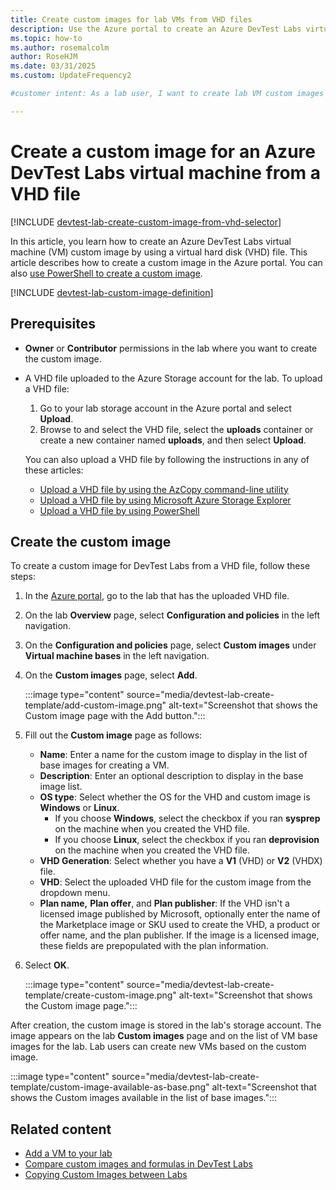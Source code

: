 ```yaml
---
title: Create custom images for lab VMs from VHD files
description: Use the Azure portal to create an Azure DevTest Labs virtual machine (VM) custom image from a virtual hard disk (VHD) file.
ms.topic: how-to
ms.author: rosemalcolm
author: RoseHJM
ms.date: 03/31/2025
ms.custom: UpdateFrequency2

#customer intent: As a lab user, I want to create lab VM custom images by using VHD files, so I can provide a variety of images to lab users for creating VMs.

---
```


# Create a custom image for an Azure DevTest Labs virtual machine from a VHD file

[!INCLUDE [devtest-lab-create-custom-image-from-vhd-selector](../../includes/devtest-lab-create-custom-image-from-vhd-selector.md)]

In this article, you learn how to create an Azure DevTest Labs virtual machine (VM) custom image by using a virtual hard disk (VHD) file. This article describes how to create a custom image in the Azure portal. You can also [use PowerShell to create a custom image](devtest-lab-create-custom-image-from-vhd-using-powershell.md).

[!INCLUDE [devtest-lab-custom-image-definition](../../includes/devtest-lab-custom-image-definition.md)]

## Prerequisites

- **Owner** or **Contributor** permissions in the lab where you want to create the custom image.
- A VHD file uploaded to the Azure Storage account for the lab. To upload a VHD file:

  1. Go to your lab storage account in the Azure portal and select **Upload**.
  1. Browse to and select the VHD file, select the **uploads** container or create a new container named **uploads**, and then select **Upload**.

  You can also upload a VHD file by following the instructions in any of these articles:

  - [Upload a VHD file by using the AzCopy command-line utility](devtest-lab-upload-vhd-using-azcopy.md)
  - [Upload a VHD file by using Microsoft Azure Storage Explorer](devtest-lab-upload-vhd-using-storage-explorer.md)
  - [Upload a VHD file by using PowerShell](devtest-lab-upload-vhd-using-powershell.md)

## Create the custom image

To create a custom image for DevTest Labs from a VHD file, follow these steps:

1. In the [Azure portal](https://go.microsoft.com/fwlink/p/?LinkID=525040), go to the lab that has the uploaded VHD file.
1. On the lab **Overview** page, select **Configuration and policies** in the left navigation.
1. On the **Configuration and policies** page, select **Custom images** under **Virtual machine bases** in the left navigation.
1. On the **Custom images** page, select **Add**.

   :::image type="content" source="media/devtest-lab-create-template/add-custom-image.png" alt-text="Screenshot that shows the Custom image page with the Add button.":::

1. Fill out the **Custom image** page as follows:

   - **Name**: Enter a name for the custom image to display in the list of base images for creating a VM.
   - **Description**: Enter an optional description to display in the base image list.
   - **OS type**: Select whether the OS for the VHD and custom image is **Windows** or **Linux**.
     - If you choose **Windows**, select the checkbox if you ran **sysprep** on the machine when you created the VHD file.
     - If you choose **Linux**, select the checkbox if you ran **deprovision** on the machine when you created the VHD file.
   - **VHD Generation**: Select whether you have a **V1** (VHD) or **V2** (VHDX) file.
   - **VHD**: Select the uploaded VHD file for the custom image from the dropdown menu.
   - **Plan name,** **Plan offer**, and **Plan publisher**: If the VHD isn't a licensed image published by Microsoft, optionally enter the name of the Marketplace image or SKU used to create the VHD, a product or offer name, and the plan publisher. If the image is a licensed image, these fields are prepopulated with the plan information.

1. Select **OK**.

   :::image type="content" source="media/devtest-lab-create-template/create-custom-image.png" alt-text="Screenshot that shows the Custom image page.":::

After creation, the custom image is stored in the lab's storage account. The image appears on the lab **Custom images** page and on the list of VM base images for the lab. Lab users can create new VMs based on the custom image.

:::image type="content" source="media/devtest-lab-create-template/custom-image-available-as-base.png" alt-text="Screenshot that shows the Custom images available in the list of base images.":::

## Related content

- [Add a VM to your lab](devtest-lab-add-vm.md)
- [Compare custom images and formulas in DevTest Labs](devtest-lab-comparing-vm-base-image-types.md)
- [Copying Custom Images between Labs](https://www.visualstudiogeeks.com/blog/DevOps/How-To-Move-CustomImages-VHD-Between-AzureDevTestLabs#copying-custom-images-between-azure-devtest-labs)
